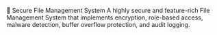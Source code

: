 🔐 Secure File Management System
A highly secure and feature-rich File Management System that implements encryption, role-based access, malware detection, buffer overflow protection, and audit logging. 
